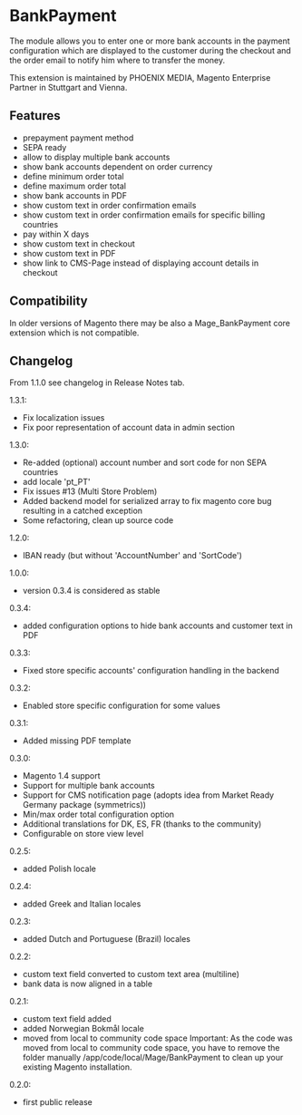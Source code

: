 BankPayment
===========

The module allows you to enter one or more bank accounts in the payment configuration which are displayed to the customer during the checkout and the order email to notify him where to transfer the money.

This extension is maintained by PHOENIX MEDIA, Magento Enterprise Partner in Stuttgart and Vienna.


Features
--------

* prepayment payment method
* SEPA ready
* allow to display multiple bank accounts
* show bank accounts dependent on order currency
* define minimum order total
* define maximum order total
* show bank accounts in PDF
* show custom text in order confirmation emails
* show custom text in order confirmation emails for specific billing countries
* pay within X days
* show custom text in checkout
* show custom text in PDF
* show link to CMS-Page instead of displaying account details in checkout


Compatibility
-------------

In older versions of Magento there may be also a Mage_BankPayment core extension which is not compatible.


Changelog
---------

From 1.1.0 see changelog in Release Notes tab.

1.3.1:
- Fix localization issues
- Fix poor representation of account data in admin section

1.3.0:
- Re-added (optional) account number and sort code for non SEPA countries
- add locale 'pt_PT'
- Fix issues #13 (Multi Store Problem)
- Added backend model for serialized array to fix magento core bug resulting in a catched exception
- Some refactoring, clean up source code

1.2.0:
- IBAN ready (but without 'AccountNumber' and 'SortCode')

1.0.0:
- version 0.3.4 is considered as stable

0.3.4:
- added configuration options to hide bank accounts and customer text in PDF

0.3.3:
- Fixed store specific accounts' configuration handling in the backend

0.3.2:
- Enabled store specific configuration for some values

0.3.1:
- Added missing PDF template

0.3.0:
- Magento 1.4 support
- Support for multiple bank accounts
- Support for CMS notification page (adopts idea from Market Ready Germany package (symmetrics))
- Min/max order total configuration option
- Additional translations for DK, ES, FR (thanks to the community)
- Configurable on store view level </span></span>

0.2.5:
- added Polish locale</span>

0.2.4:
- added Greek and Italian locales</span></span>

0.2.3:
- added Dutch and Portuguese (Brazil) locales</span></span>

0.2.2:
- custom text field converted to custom text area (multiline)
- bank data is now aligned in a table</span></span>

0.2.1:
- custom text field added
- added Norwegian Bokmål locale
- moved from local to community code space
Important: <span>As the code was moved from local to community code space, you have to remove the folder manually /app/code/local/Mage/BankPayment to clean up your existing Magento installation.</span></span></span>

0.2.0:
- first public release

